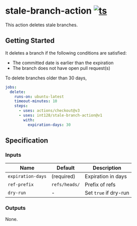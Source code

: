 # stale-branch-action [![ts](https://github.com/int128/stale-branch-action/actions/workflows/ts.yaml/badge.svg)](https://github.com/int128/stale-branch-action/actions/workflows/ts.yaml)

This action deletes stale branches.

## Getting Started

It deletes a branch if the following conditions are satisfied:

- The committed date is earlier than the expiration
- The branch does not have open pull request(s)

To delete branches older than 30 days,

```yaml
jobs:
  delete:
    runs-on: ubuntu-latest
    timeout-minutes: 10
    steps:
      - uses: actions/checkout@v3
      - uses: int128/stale-branch-action@v1
        with:
          expiration-days: 30
```

## Specification

### Inputs

| Name              | Default       | Description           |
| ----------------- | ------------- | --------------------- |
| `expiration-days` | (required)    | Expiration in days    |
| `ref-prefix`      | `refs/heads/` | Prefix of refs        |
| `dry-run`         | -             | Set `true` if dry-run |

### Outputs

None.
